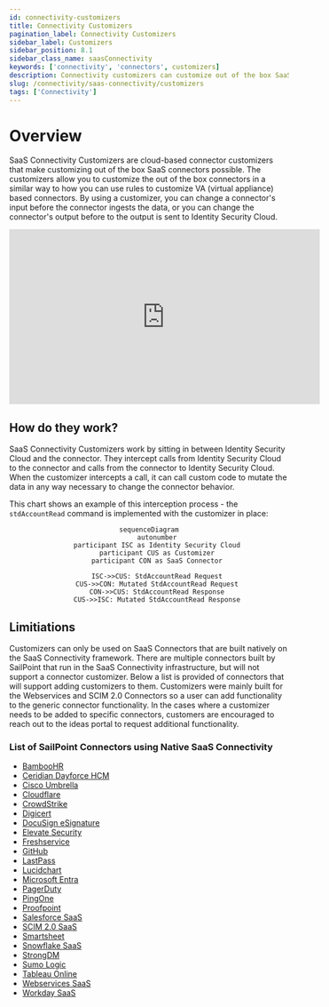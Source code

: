```yaml
---
id: connectivity-customizers
title: Connectivity Customizers
pagination_label: Connectivity Customizers
sidebar_label: Customizers
sidebar_position: 8.1
sidebar_class_name: saasConnectivity
keywords: ['connectivity', 'connectors', customizers]
description: Connectivity customizers can customize out of the box SaaS connectors.
slug: /connectivity/saas-connectivity/customizers
tags: ['Connectivity']
---
```


# Overview

SaaS Connectivity Customizers are cloud-based connector customizers that make customizing out of the box SaaS connectors possible. The customizers allow you to customize the out of the box connectors in a similar way to how you can use rules to customize VA (virtual appliance) based connectors. By using a customizer, you can change a connector's input before the connector ingests the data, or you can change the connector's output before to the output is sent to Identity Security Cloud.

<div className="text--center">
<iframe width="560" height="315" src="https://www.youtube.com/embed/bYQakKlKilY?si=o9vtqKLvcyGkHVjS" title="YouTube video player" frameBorder="0" allow="accelerometer; autoplay; clipboard-write; encrypted-media; gyroscope; picture-in-picture; web-share" allowFullScreen></iframe>
</div>

## How do they work?

SaaS Connectivity Customizers work by sitting in between Identity Security Cloud and the connector. They intercept calls from Identity Security Cloud to the connector and calls from the connector to Identity Security Cloud. When the customizer intercepts a call, it can call custom code to mutate the data in any way necessary to change the connector behavior.

This chart shows an example of this interception process - the `stdAccountRead` command is implemented with the customizer in place:

<div align="center">

```mermaid
sequenceDiagram
    autonumber
    participant ISC as Identity Security Cloud
    participant CUS as Customizer
    participant CON as SaaS Connector

    ISC->>CUS: StdAccountRead Request
    CUS->>CON: Mutated StdAccountRead Request
    CON->>CUS: StdAccountRead Response
    CUS->>ISC: Mutated StdAccountRead Response

```

</div>

## Limitiations

Customizers can only be used on SaaS Connectors that are built natively on the SaaS Connectivity framework. There are multiple connectors built by SailPoint that run in the SaaS Connectivity infrastructure, but will not support a connector customizer. Below a list is provided of connectors that will support adding customizers to them. Customizers were mainly built for the Webservices and SCIM 2.0 Connectors so a user can add functionality to the generic connector functionality. In the cases where a customizer needs to be added to specific connectors, customers are encouraged to reach out to the ideas portal to request additional functionality. 

### List of SailPoint Connectors using Native SaaS Connectivity

 - [BambooHR](https://documentation.sailpoint.com/connectors/saas/bamboohr/help/)
 - [Ceridian Dayforce HCM](https://documentation.sailpoint.com/connectors/saas/ceridiandayforcehcm/help/)
 - [Cisco Umbrella](https://documentation.sailpoint.com/connectors/saas/cisco_umbrella/help/)
 - [Cloudflare](https://documentation.sailpoint.com/connectors/saas/cloudflare/help/)
 - [CrowdStrike](https://documentation.sailpoint.com/connectors/saas/crowdstrike/help/)
 - [Digicert](https://documentation.sailpoint.com/connectors/saas/digicert/help/)
 - [DocuSign eSignature](https://documentation.sailpoint.com/connectors/saas/docusign/help/)
 - [Elevate Security](https://documentation.sailpoint.com/connectors/saas/elevate_security/help/)
 - [Freshservice](https://documentation.sailpoint.com/connectors/saas/freshservice/help/)
 - [GitHub](https://documentation.sailpoint.com/connectors/saas/github/help/)
 - [LastPass](https://documentation.sailpoint.com/connectors/saas/lastpass/help/)
 - [Lucidchart](https://documentation.sailpoint.com/connectors/saas/lucidchart/help/)
 - [Microsoft Entra](https://documentation.sailpoint.com/connectors/saas/msentraid/help/)
 - [PagerDuty](https://documentation.sailpoint.com/connectors/saas/pagerduty/help/)
 - [PingOne](https://documentation.sailpoint.com/connectors/saas/pingone/help/)
 - [Proofpoint](https://documentation.sailpoint.com/connectors/saas/proofpoint/help/)
 - [Salesforce SaaS](https://documentation.sailpoint.com/connectors/saas/salesforce/help/)
 - [SCIM 2.0 SaaS](https://documentation.sailpoint.com/connectors/saas/scim_2_0/help/)
 - [Smartsheet](https://documentation.sailpoint.com/connectors/saas/smartsheet/help/)
 - [Snowflake SaaS](https://documentation.sailpoint.com/connectors/saas/snowflake/help/)
 - [StrongDM](https://documentation.sailpoint.com/connectors/saas/strongdm/help/)
 - [Sumo Logic](https://documentation.sailpoint.com/connectors/saas/sumologic/help/)
 - [Tableau Online](https://documentation.sailpoint.com/connectors/saas/tableau/help/)
 - [Webservices SaaS](https://documentation.sailpoint.com/connectors/saas/web_services/help/)
 - [Workday SaaS](https://documentation.sailpoint.com/connectors/saas/workday/help/)